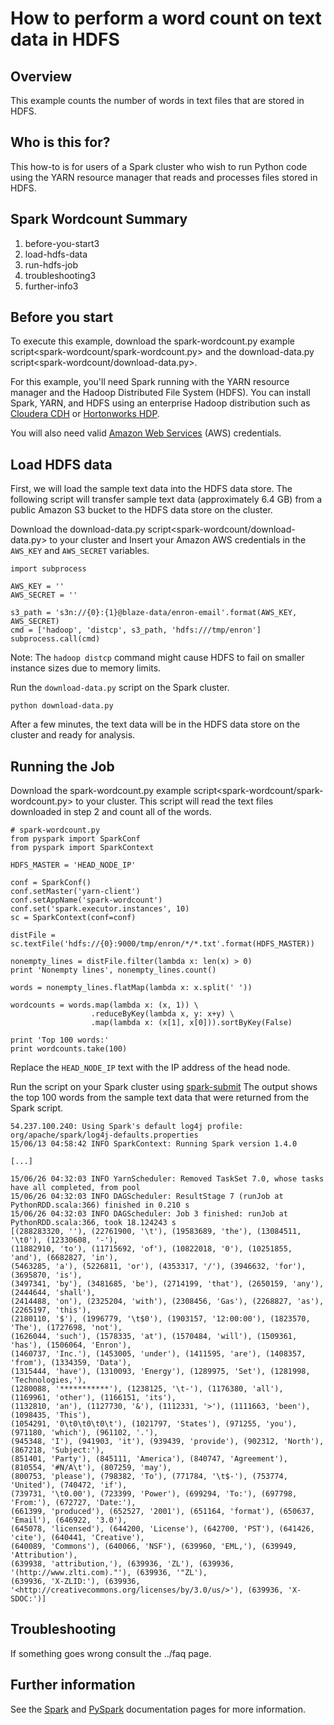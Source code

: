 How to perform a word count on text data in HDFS
================================================

Overview
--------

This example counts the number of words in text files that are stored in
HDFS.

Who is this for?
----------------

This how-to is for users of a Spark cluster who wish to run Python code
using the YARN resource manager that reads and processes files stored in
HDFS.

Spark Wordcount Summary
-----------------------

1.  before-you-start3
2.  load-hdfs-data
3.  run-hdfs-job
4.  troubleshooting3
5.  further-info3

Before you start
----------------

To execute this example, download the
spark-wordcount.py example script&lt;spark-wordcount/spark-wordcount.py&gt;
and the download-data.py script&lt;spark-wordcount/download-data.py&gt;.

For this example, you'll need Spark running with the YARN resource
manager and the Hadoop Distributed File System (HDFS). You can install
Spark, YARN, and HDFS using an enterprise Hadoop distribution such as
[Cloudera
CDH](https://www.cloudera.com/products/apache-hadoop/key-cdh-components.html)
or [Hortonworks HDP](http://hortonworks.com/products/hdp/).

You will also need valid [Amazon Web Services](http://aws.amazon.com/)
(AWS) credentials.

Load HDFS data
--------------

First, we will load the sample text data into the HDFS data store. The
following script will transfer sample text data (approximately 6.4 GB)
from a public Amazon S3 bucket to the HDFS data store on the cluster.

Download the
download-data.py script&lt;spark-wordcount/download-data.py&gt; to your
cluster and Insert your Amazon AWS credentials in the `AWS_KEY` and
`AWS_SECRET` variables.

``` {.sourceCode .python}
import subprocess

AWS_KEY = ''
AWS_SECRET = ''

s3_path = 's3n://{0}:{1}@blaze-data/enron-email'.format(AWS_KEY, AWS_SECRET)
cmd = ['hadoop', 'distcp', s3_path, 'hdfs:///tmp/enron']
subprocess.call(cmd)
```

Note: The `hadoop distcp` command might cause HDFS to fail on smaller
instance sizes due to memory limits.

Run the `download-data.py` script on the Spark cluster.

``` {.sourceCode .bash}
python download-data.py
```

After a few minutes, the text data will be in the HDFS data store on the
cluster and ready for analysis.

Running the Job
---------------

Download the
spark-wordcount.py example script&lt;spark-wordcount/spark-wordcount.py&gt;
to your cluster. This script will read the text files downloaded in step
2 and count all of the words.

``` {.sourceCode .python}
# spark-wordcount.py
from pyspark import SparkConf
from pyspark import SparkContext

HDFS_MASTER = 'HEAD_NODE_IP'

conf = SparkConf()
conf.setMaster('yarn-client')
conf.setAppName('spark-wordcount')
conf.set('spark.executor.instances', 10)
sc = SparkContext(conf=conf)

distFile = sc.textFile('hdfs://{0}:9000/tmp/enron/*/*.txt'.format(HDFS_MASTER))

nonempty_lines = distFile.filter(lambda x: len(x) > 0)
print 'Nonempty lines', nonempty_lines.count()

words = nonempty_lines.flatMap(lambda x: x.split(' '))

wordcounts = words.map(lambda x: (x, 1)) \
                  .reduceByKey(lambda x, y: x+y) \
                  .map(lambda x: (x[1], x[0])).sortByKey(False)

print 'Top 100 words:'
print wordcounts.take(100)
```

Replace the `HEAD_NODE_IP` text with the IP address of the head node.

Run the script on your Spark cluster using
[spark-submit](https://spark.apache.org/docs/latest/submitting-applications.html)
The output shows the top 100 words from the sample text data that were
returned from the Spark script.

``` {.sourceCode .text}
54.237.100.240: Using Spark's default log4j profile: org/apache/spark/log4j-defaults.properties
15/06/13 04:58:42 INFO SparkContext: Running Spark version 1.4.0

[...]

15/06/26 04:32:03 INFO YarnScheduler: Removed TaskSet 7.0, whose tasks have all completed, from pool
15/06/26 04:32:03 INFO DAGScheduler: ResultStage 7 (runJob at PythonRDD.scala:366) finished in 0.210 s
15/06/26 04:32:03 INFO DAGScheduler: Job 3 finished: runJob at PythonRDD.scala:366, took 18.124243 s
[(288283320, ''), (22761900, '\t'), (19583689, 'the'), (13084511, '\t0'), (12330608, '-'),
(11882910, 'to'), (11715692, 'of'), (10822018, '0'), (10251855, 'and'), (6682827, 'in'),
(5463285, 'a'), (5226811, 'or'), (4353317, '/'), (3946632, 'for'), (3695870, 'is'),
(3497341, 'by'), (3481685, 'be'), (2714199, 'that'), (2650159, 'any'), (2444644, 'shall'),
(2414488, 'on'), (2325204, 'with'), (2308456, 'Gas'), (2268827, 'as'), (2265197, 'this'),
(2180110, '$'), (1996779, '\t$0'), (1903157, '12:00:00'), (1823570, 'The'), (1727698, 'not'),
(1626044, 'such'), (1578335, 'at'), (1570484, 'will'), (1509361, 'has'), (1506064, 'Enron'),
(1460737, 'Inc.'), (1453005, 'under'), (1411595, 'are'), (1408357, 'from'), (1334359, 'Data'),
(1315444, 'have'), (1310093, 'Energy'), (1289975, 'Set'), (1281998, 'Technologies,'),
(1280088, '***********'), (1238125, '\t-'), (1176380, 'all'), (1169961, 'other'), (1166151, 'its'),
(1132810, 'an'), (1127730, '&'), (1112331, '>'), (1111663, 'been'), (1098435, 'This'),
(1054291, '0\t0\t0\t0\t'), (1021797, 'States'), (971255, 'you'), (971180, 'which'), (961102, '.'),
(945348, 'I'), (941903, 'it'), (939439, 'provide'), (902312, 'North'), (867218, 'Subject:'),
(851401, 'Party'), (845111, 'America'), (840747, 'Agreement'), (810554, '#N/A\t'), (807259, 'may'),
(800753, 'please'), (798382, 'To'), (771784, '\t$-'), (753774, 'United'), (740472, 'if'),
(739731, '\t0.00'), (723399, 'Power'), (699294, 'To:'), (697798, 'From:'), (672727, 'Date:'),
(661399, 'produced'), (652527, '2001'), (651164, 'format'), (650637, 'Email'), (646922, '3.0'),
(645078, 'licensed'), (644200, 'License'), (642700, 'PST'), (641426, 'cite'), (640441, 'Creative'),
(640089, 'Commons'), (640066, 'NSF'), (639960, 'EML,'), (639949, 'Attribution'),
(639938, 'attribution,'), (639936, 'ZL'), (639936, '(http://www.zlti.com)."'), (639936, '"ZL'),
(639936, 'X-ZLID:'), (639936, '<http://creativecommons.org/licenses/by/3.0/us/>'), (639936, 'X-SDOC:')]
```

Troubleshooting
---------------

If something goes wrong consult the ../faq page.

Further information
-------------------

See the [Spark](https://spark.apache.org/) and
[PySpark](https://spark.apache.org/docs/latest/programming-guide.html)
documentation pages for more information.
